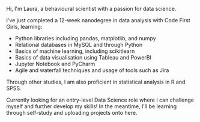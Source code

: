 Hi, I'm Laura, a behavioural scientist with a passion for data science. 

I've just completed a 12-week nanodegree in data analysis with Code First Girls, learning:

- Python libraries including pandas, matplotlib, and numpy
- Relational databases in MySQL and through Python
- Basics of machine learning, including scikitlearn
- Basics of data visualisation using Tableau and PowerBI
- Jupyter Notebook and PyCharm
- Agile and waterfall techniques and usage of tools such as Jira 

Through other studies, I am also proficient in statistical analysis in R and SPSS. 

Currently looking for an entry-level Data Science role where I can challenge myself and further develop my skills! 
In the meantime, I'll be learning through self-study and uploading projects onto here.

